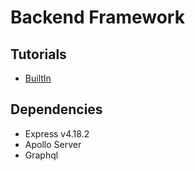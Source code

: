 # Backend Framework

## Tutorials

- [BuiltIn](https://builtin.com/articles/build-express-app-typescript)

## Dependencies

- Express v4.18.2
- Apollo Server
- Graphql